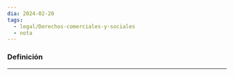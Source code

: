 ```yaml
---
dia: 2024-02-20
tags:
  - legal/Derechos-comerciales-y-sociales
  - nota
---
```

### Definición
---
